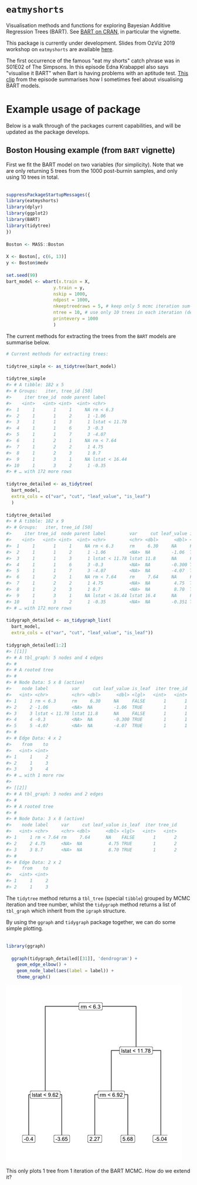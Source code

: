 
<!--- README.md is generated by rmarkdown: README.Rmd. Please edit that file. -->
`eatmyshorts`
=============

Visualisation methods and functions for exploring Bayesian Additive Regression Trees (BART). See [BART on CRAN](https://CRAN.R-project.org/package=BART), in particular the vignette.

This package is currently under development. Slides from OzViz 2019 workshop on `eatmyshorts` are available [here](https://bonstats.github.io/ozviz2019/slides.html).

The first occurrence of the famous "eat my shorts" catch phrase was in S01E02 of The Simpsons. In this episode Edna Krabappel also says "visualise it BART" when Bart is having problems with an aptitude test. [This clip](https://youtu.be/6Jq_9ghf-jI) from the episode summarises how I sometimes feel about visualising BART models.

Example usage of package
========================

Below is a walk through of the packages current capabilities, and will be updated as the package develops.

Boston Housing example (from `BART` vignette)
---------------------------------------------

First we fit the BART model on two variables (for simplicity). Note that we are only returning 5 trees from the 1000 post-burnin samples, and only using 10 trees in total.

``` r

suppressPackageStartupMessages({
library(eatmyshorts)
library(dplyr)
library(ggplot2)
library(BART)
library(tidytree)
})

Boston <- MASS::Boston

X <- Boston[, c(6, 13)]
y <- Boston$medv

set.seed(99)
bart_model <- wbart(x.train = X, 
                  y.train = y, 
                  nskip = 1000, 
                  ndpost = 1000,
                  nkeeptreedraws = 5, # keep only 5 mcmc iteration sum-of-trees
                  ntree = 10, # use only 10 trees in each iteration (default 200)
                  printevery = 1000
                  ) 
```

The current methods for extracting the trees from the `BART` models are summarise below.

``` r
# Current methods for extracting trees:

tidytree_simple <- as_tidytree(bart_model)

tidytree_simple
#> # A tibble: 182 x 5
#> # Groups:   iter, tree_id [50]
#>     iter tree_id  node parent label        
#>    <int>   <int> <int>  <int> <chr>        
#>  1     1       1     1     NA rm < 6.3     
#>  2     1       1     2      1 -1.06        
#>  3     1       1     3      1 lstat < 11.78
#>  4     1       1     6      3 -0.3         
#>  5     1       1     7      3 -4.07        
#>  6     1       2     1     NA rm < 7.64    
#>  7     1       2     2      1 4.75         
#>  8     1       2     3      1 8.7          
#>  9     1       3     1     NA lstat < 16.44
#> 10     1       3     2      1 -0.35        
#> # … with 172 more rows

tidytree_detailed <- as_tidytree(
  bart_model, 
  extra_cols = c("var", "cut", "leaf_value", "is_leaf")
  )

tidytree_detailed
#> # A tibble: 182 x 9
#> # Groups:   iter, tree_id [50]
#>     iter tree_id  node parent label         var     cut leaf_value is_leaf
#>    <int>   <int> <int>  <int> <chr>         <chr> <dbl>      <dbl> <lgl>  
#>  1     1       1     1     NA rm < 6.3      rm     6.30     NA     FALSE  
#>  2     1       1     2      1 -1.06         <NA>  NA        -1.06  TRUE   
#>  3     1       1     3      1 lstat < 11.78 lstat 11.8      NA     FALSE  
#>  4     1       1     6      3 -0.3          <NA>  NA        -0.300 TRUE   
#>  5     1       1     7      3 -4.07         <NA>  NA        -4.07  TRUE   
#>  6     1       2     1     NA rm < 7.64     rm     7.64     NA     FALSE  
#>  7     1       2     2      1 4.75          <NA>  NA         4.75  TRUE   
#>  8     1       2     3      1 8.7           <NA>  NA         8.70  TRUE   
#>  9     1       3     1     NA lstat < 16.44 lstat 16.4      NA     FALSE  
#> 10     1       3     2      1 -0.35         <NA>  NA        -0.351 TRUE   
#> # … with 172 more rows

tidygraph_detailed <- as_tidygraph_list(
  bart_model, 
  extra_cols = c("var", "cut", "leaf_value", "is_leaf"))

tidygraph_detailed[1:2]
#> [[1]]
#> # A tbl_graph: 5 nodes and 4 edges
#> #
#> # A rooted tree
#> #
#> # Node Data: 5 x 8 (active)
#>    node label         var     cut leaf_value is_leaf  iter tree_id
#>   <int> <chr>         <chr> <dbl>      <dbl> <lgl>   <int>   <int>
#> 1     1 rm < 6.3      rm     6.30     NA     FALSE       1       1
#> 2     2 -1.06         <NA>  NA        -1.06  TRUE        1       1
#> 3     3 lstat < 11.78 lstat 11.8      NA     FALSE       1       1
#> 4     4 -0.3          <NA>  NA        -0.300 TRUE        1       1
#> 5     5 -4.07         <NA>  NA        -4.07  TRUE        1       1
#> #
#> # Edge Data: 4 x 2
#>    from    to
#>   <int> <int>
#> 1     1     2
#> 2     1     3
#> 3     3     4
#> # … with 1 more row
#> 
#> [[2]]
#> # A tbl_graph: 3 nodes and 2 edges
#> #
#> # A rooted tree
#> #
#> # Node Data: 3 x 8 (active)
#>    node label     var     cut leaf_value is_leaf  iter tree_id
#>   <int> <chr>     <chr> <dbl>      <dbl> <lgl>   <int>   <int>
#> 1     1 rm < 7.64 rm     7.64      NA    FALSE       1       2
#> 2     2 4.75      <NA>  NA          4.75 TRUE        1       2
#> 3     3 8.7       <NA>  NA          8.70 TRUE        1       2
#> #
#> # Edge Data: 2 x 2
#>    from    to
#>   <int> <int>
#> 1     1     2
#> 2     1     3
```

The `tidytree` method returns a `tbl_tree` (special `tibble`) grouped by MCMC iteration and tree number, whilst the `tidygraph` method returns a list of `tbl_graph` which inherit from the `igraph` structure.

By using the `ggraph` and `tidygraph` package together, we can do some simple plotting.

``` r

library(ggraph)

  ggraph(tidygraph_detailed[[31]], 'dendrogram') + 
    geom_edge_elbow() + 
    geom_node_label(aes(label = label)) +
    theme_graph()
```

![](man/figures/README-boston-plot-1.png)

This only plots 1 tree from 1 iteration of the BART MCMC. How do we extend it?
